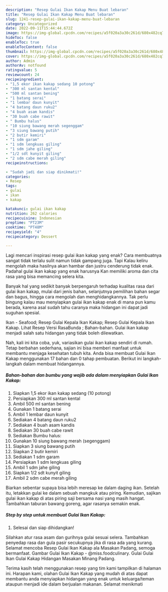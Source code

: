 ```yaml
---
description: "Resep Gulai Ikan Kakap Menu Buat lebaran"
title: "Resep Gulai Ikan Kakap Menu Buat lebaran"
slug: 1241-resep-gulai-ikan-kakap-menu-buat-lebaran
category: Uncategorized
date: 2022-09-11T15:44:44.672Z
image: https://img-global.cpcdn.com/recipes/a5f020a3a30c261d/680x482cq70/gulai-ikan-kakap-foto-resep-utama.jpg
hideToc: false
enableToc: true
enableTocContent: false
thumbnail: https://img-global.cpcdn.com/recipes/a5f020a3a30c261d/680x482cq70/gulai-ikan-kakap-foto-resep-utama.jpg
cover: https://img-global.cpcdn.com/recipes/a5f020a3a30c261d/680x482cq70/gulai-ikan-kakap-foto-resep-utama.jpg
author: Admin
authorAv: notfound
ratingvalue: 5
reviewcount: 24
recipeingredient:
- "1,5 ekor ikan kakap sedang 10 potong"
- "300 ml santan kental"
- "500 ml santan bening"
- "1 batang serai"
- "1 lembar daun kunyit"
- "4 batang daun ruku2"
- "4 buah asam kandis"
- "30 buah cabe rawit"
- " Bumbu halus"
- "10 siung bawang merah segenggam"
- "3 siung bawang putih"
- "2 butir kemiri"
- "1 sdm garam"
- "1 sdm lengkuas giling"
- "1 sdm jahe giling"
- "1/2 sdt kunyit giling"
- "2 sdm cabe merah giling"
recipeinstructions:

- "Sudah jadi dan siap dinikmati!"
categories:
- Resep
tags:
- gulai
- ikan
- kakap

katakunci: gulai ikan kakap 
nutrition: 262 calories
recipecuisine: Indonesian
preptime: "PT23M"
cooktime: "PT48M"
recipeyield: "4"
recipecategory: Dessert

---
```



Lagi mencari inspirasi resep gulai ikan kakap yang enak? Cara membuatnya sangat tidak terlalu sulit namun tidak gampang juga. Tapi Kalau keliru mengolah maka hasilnya akan hambar dan justru cenderung tidak enak. Padahal gulai ikan kakap yang enak harusnya Kan memiliki aroma dan cita rasa yang bisa memancing selera kita.


Banyak hal yang sedikit banyak berpengaruh terhadap kualitas rasa dari gulai ikan kakap, mulai dari jenis bahan, selanjutnya pemilihan bahan segar dan bagus, hingga cara mengolah dan menghidangkannya. Tak perlu bingung kalau mau menyiapkan gulai ikan kakap enak di mana pun kamu berada, karena asal sudah tahu caranya maka hidangan ini dapat jadi suguhan spesial.

Ikan - Seafood; Resep Gulai Kepala Ikan Kakap; Resep Gulai Kepala Ikan Kakap. Lihat Resep Versi RasaBunda ; Bahan-bahan. Gulai ikan kakap menjadi salah satu hidangan yang tidak boleh dilewatkan.


Nah, kali ini kita coba, yuk, variasikan gulai ikan kakap sendiri di rumah. Tetap berbahan sederhana, sajian ini bisa memberi manfaat untuk membantu menjaga kesehatan tubuh kita. Anda bisa membuat Gulai Ikan Kakap menggunakan 17 bahan dan 0 tahap pembuatan. Berikut ini langkah-langkah dalam membuat hidangannya.

<!--inarticleads1-->

##### Bahan-bahan dan bumbu yang wajib ada dalam menyiapkan Gulai Ikan Kakap:

1. Siapkan 1,5 ekor ikan kakap sedang (10 potong)
1. Persiapkan 300 ml santan kental
1. Ambil 500 ml santan bening
1. Gunakan 1 batang serai
1. Ambil 1 lembar daun kunyit
1. Sediakan 4 batang daun ruku2
1. Sediakan 4 buah asam kandis
1. Sediakan 30 buah cabe rawit
1. Sediakan  Bumbu halus:
1. Gunakan 10 siung bawang merah (segenggam)
1. Siapkan 3 siung bawang putih
1. Siapkan 2 butir kemiri
1. Sediakan 1 sdm garam
1. Persiapkan 1 sdm lengkuas giling
1. Ambil 1 sdm jahe giling
1. Siapkan 1/2 sdt kunyit giling
1. Ambil 2 sdm cabe merah giling


Biarkan sebentar supaya bisa lebih meresap ke dalam daging ikan. Setelah itu, letakkan gulai ke dalam sebuah mangkuk atau piring. Kemudian, sajikan gulai ikan kakap di atas piring saji bersama nasi yang masih hangat. Tambahkan taburan bawang goreng, agar rasanya semakin enak. 

<!--inarticleads2-->

##### Step by step untuk membuat Gulai Ikan Kakap:


1. Selesai dan siap dihidangkan!

Silahkan atur rasa asam dan gurihnya gulai sesuai selera. Tambahkan penyedap rasa dan gula pasir secukupnya jika di rasa ada yang kurang. Selamat mencoba Resep Gulai Ikan Kakap ala Masakan Padang, semoga bermanfaat. Gambar Gulai Ikan Kakap - @miss.foodculinary. Gulai Gulai Ikan Gulai Kakap Hidangan Masakan Minang Padang. 

Terima kasih telah menggunakan resep yang tim kami tampilkan di halaman ini. Harapan kami, olahan Gulai Ikan Kakap yang mudah di atas dapat membantu anda menyiapkan hidangan yang enak untuk keluarga/teman ataupun menjadi ide dalam berjualan makanan. Selamat menikmati
